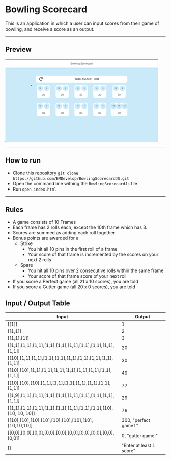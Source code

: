 # Bowling Scorecard

This is an application in which a user can input scores from their game of bowling, and receive a score as an output.

---

## Preview

![](https://github.com/EMDevelop/public_resources/blob/main/gifs/Bowling/BowlingUI.gif)

---

## How to run

- Clone this repository `git clone https://github.com/EMDevelop/BowlingScorecardJS.git`
- Open the command line withing the `BowlingScorecardJs` file
- Run `open index.html`

---

## Rules

- A game consists of 10 Frames
- Each frame has 2 rolls each, except the 10th frame which has 3.
- Scores are summed as adding each roll together
- Bonus points are awarded for a
  - Strike
    - You hit all 10 pins in the first roll of a frame
    - Your score of that frame is incremented by the scores on your next 2 rolls
  - Spare
    - You hit all 10 pins over 2 consecutive rolls within the same frame
    - Your score of that frame score of your next roll
- If you score a Perfect game (all 21 x 10 scores), you are told
- If you score a Gutter game (all 20 x 0 scores), you are told

## Input / Output Table

| Input                                                               | Output                   |
| ------------------------------------------------------------------- | ------------------------ |
| [[1]]                                                               | 1                        |
| [[1,1]]                                                             | 2                        |
| [[1,1],[1]]                                                         | 3                        |
| [[1,1],[1,1],[1,1],[1,1],[1,1],[1,1],[1,1],[1,1],[1,1],[1,1]]       | 20                       |
| [[10],[1,1],[1,1],[1,1],[1,1],[1,1],[1,1],[1,1],[1,1],[1,1]]        | 30                       |
| [[10],[10],[1,1],[1,1],[1,1],[1,1],[1,1],[1,1],[1,1],[1,1]]         | 49                       |
| [[10],[10],[10],[1,1],[1,1],[1,1],[1,1],[1,1],[1,1],[1,1]]          | 77                       |
| [[1,9],[1,1],[1,1],[1,1],[1,1],[1,1],[1,1],[1,1],[1,1],[1,1]]       | 29                       |
| [[1,1],[1,1],[1,1],[1,1],[1,1],[1,1],[1,1],[1,1],[10],[10, 10, 10]] | 76                       |
| [[10],[10],[10],[10],[10],[10],[10],[10],[10,10,10]]                | 300, "perfect game1"     |
| [[0,0],[0,0],[0,0],[0,0],[0,0],[0,0],[0,0],[0,0],[0,0],[0,0]]       | 0, "gutter game!"        |
| []                                                                  | "Enter at least 1 score" |
